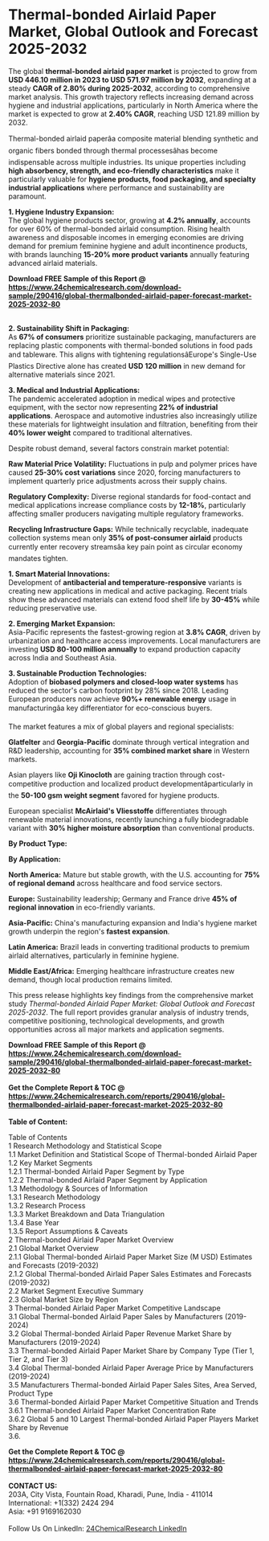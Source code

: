 <h1>Thermal-bonded Airlaid Paper Market, Global Outlook and Forecast 2025-2032</h1><p>The global <strong>thermal-bonded airlaid paper market</strong> is projected to grow from <strong>USD 446.10 million in 2023 to USD 571.97 million by 2032</strong>, expanding at a steady <strong>CAGR of 2.80% during 2025-2032</strong>, according to comprehensive market analysis. This growth trajectory reflects increasing demand across hygiene and industrial applications, particularly in North America where the market is expected to grow at <strong>2.40% CAGR</strong>, reaching USD 121.89 million by 2032.</p><p>Thermal-bonded airlaid paperâa composite material blending synthetic and organic fibers bonded through thermal processesâhas become indispensable across multiple industries. Its unique properties including <strong>high absorbency, strength, and eco-friendly characteristics</strong> make it particularly valuable for <strong>hygiene products, food packaging, and specialty industrial applications</strong> where performance and sustainability are paramount.</p><p><strong>1. Hygiene Industry Expansion:</strong><br>
The global hygiene products sector, growing at <strong>4.2% annually</strong>, accounts for over 60% of thermal-bonded airlaid consumption. Rising health awareness and disposable incomes in emerging economies are driving demand for premium feminine hygiene and adult incontinence products, with brands launching <strong>15-20% more product variants</strong> annually featuring advanced airlaid materials.</p><div><b>Download FREE Sample of this Report @ 
            <a href="https://www.24chemicalresearch.com/download-sample/290416/global-thermalbonded-airlaid-paper-forecast-market-2025-2032-80">
            https://www.24chemicalresearch.com/download-sample/290416/global-thermalbonded-airlaid-paper-forecast-market-2025-2032-80</a></b></div><br><p><strong>2. Sustainability Shift in Packaging:</strong><br>
As <strong>67% of consumers</strong> prioritize sustainable packaging, manufacturers are replacing plastic components with thermal-bonded solutions in food pads and tableware. This aligns with tightening regulationsâEurope's Single-Use Plastics Directive alone has created <strong>USD 120 million</strong> in new demand for alternative materials since 2021.</p><p><strong>3. Medical and Industrial Applications:</strong><br>
The pandemic accelerated adoption in medical wipes and protective equipment, with the sector now representing <strong>22% of industrial applications</strong>. Aerospace and automotive industries also increasingly utilize these materials for lightweight insulation and filtration, benefiting from their <strong>40% lower weight</strong> compared to traditional alternatives.</p><p>Despite robust demand, several factors constrain market potential:</p><p><strong>Raw Material Price Volatility:</strong> Fluctuations in pulp and polymer prices have caused <strong>25-30% cost variations</strong> since 2020, forcing manufacturers to implement quarterly price adjustments across their supply chains.</p><p><strong>Regulatory Complexity:</strong> Diverse regional standards for food-contact and medical applications increase compliance costs by <strong>12-18%</strong>, particularly affecting smaller producers navigating multiple regulatory frameworks.</p><p><strong>Recycling Infrastructure Gaps:</strong> While technically recyclable, inadequate collection systems mean only <strong>35% of post-consumer airlaid</strong> products currently enter recovery streamsâa key pain point as circular economy mandates tighten.</p><p><strong>1. Smart Material Innovations:</strong><br>
Development of <strong>antibacterial and temperature-responsive</strong> variants is creating new applications in medical and active packaging. Recent trials show these advanced materials can extend food shelf life by <strong>30-45%</strong> while reducing preservative use.</p><p><strong>2. Emerging Market Expansion:</strong><br>
Asia-Pacific represents the fastest-growing region at <strong>3.8% CAGR</strong>, driven by urbanization and healthcare access improvements. Local manufacturers are investing <strong>USD 80-100 million annually</strong> to expand production capacity across India and Southeast Asia.</p><p><strong>3. Sustainable Production Technologies:</strong><br>
Adoption of <strong>biobased polymers and closed-loop water systems</strong> has reduced the sector's carbon footprint by 28% since 2018. Leading European producers now achieve <strong>90%+ renewable energy</strong> usage in manufacturingâa key differentiator for eco-conscious buyers.</p><p>The market features a mix of global players and regional specialists:</p><p><strong>Glatfelter</strong> and <strong>Georgia-Pacific</strong> dominate through vertical integration and R&amp;D leadership, accounting for <strong>35% combined market share</strong> in Western markets.</p><p>Asian players like <strong>Oji Kinocloth</strong> are gaining traction through cost-competitive production and localized product developmentâparticularly in the <strong>50-100 gsm weight segment</strong> favored for hygiene products.</p><p>European specialist <strong>McAirlaid's Vliesstoffe</strong> differentiates through renewable material innovations, recently launching a fully biodegradable variant with <strong>30% higher moisture absorption</strong> than conventional products.</p><p><strong>By Product Type:</strong></p><p><strong>By Application:</strong></p><p><strong>North America:</strong> Mature but stable growth, with the U.S. accounting for <strong>75% of regional demand</strong> across healthcare and food service sectors.</p><p><strong>Europe:</strong> Sustainability leadership; Germany and France drive <strong>45% of regional innovation</strong> in eco-friendly variants.</p><p><strong>Asia-Pacific:</strong> China's manufacturing expansion and India's hygiene market growth underpin the region's <strong>fastest expansion</strong>.</p><p><strong>Latin America:</strong> Brazil leads in converting traditional products to premium airlaid alternatives, particularly in feminine hygiene.</p><p><strong>Middle East/Africa:</strong> Emerging healthcare infrastructure creates new demand, though local production remains limited.</p><p>This press release highlights key findings from the comprehensive market study <em>Thermal-bonded Airlaid Paper Market: Global Outlook and Forecast 2025-2032</em>. The full report provides granular analysis of industry trends, competitive positioning, technological developments, and growth opportunities across all major markets and application segments.</p><div><b>Download FREE Sample of this Report @ 
            <a href="https://www.24chemicalresearch.com/download-sample/290416/global-thermalbonded-airlaid-paper-forecast-market-2025-2032-80">
            https://www.24chemicalresearch.com/download-sample/290416/global-thermalbonded-airlaid-paper-forecast-market-2025-2032-80</a></b></div><br><div><b>Get the Complete Report & TOC @ 
            <a href="https://www.24chemicalresearch.com/reports/290416/global-thermalbonded-airlaid-paper-forecast-market-2025-2032-80">
            https://www.24chemicalresearch.com/reports/290416/global-thermalbonded-airlaid-paper-forecast-market-2025-2032-80</a></b></div><br>
            <b>Table of Content:</b><p>Table of Contents<br />
1 Research Methodology and Statistical Scope<br />
1.1 Market Definition and Statistical Scope of Thermal-bonded Airlaid Paper<br />
1.2 Key Market Segments<br />
1.2.1 Thermal-bonded Airlaid Paper Segment by Type<br />
1.2.2 Thermal-bonded Airlaid Paper Segment by Application<br />
1.3 Methodology & Sources of Information<br />
1.3.1 Research Methodology<br />
1.3.2 Research Process<br />
1.3.3 Market Breakdown and Data Triangulation<br />
1.3.4 Base Year<br />
1.3.5 Report Assumptions & Caveats<br />
2 Thermal-bonded Airlaid Paper Market Overview<br />
2.1 Global Market Overview<br />
2.1.1 Global Thermal-bonded Airlaid Paper Market Size (M USD) Estimates and Forecasts (2019-2032)<br />
2.1.2 Global Thermal-bonded Airlaid Paper Sales Estimates and Forecasts (2019-2032)<br />
2.2 Market Segment Executive Summary<br />
2.3 Global Market Size by Region<br />
3 Thermal-bonded Airlaid Paper Market Competitive Landscape<br />
3.1 Global Thermal-bonded Airlaid Paper Sales by Manufacturers (2019-2024)<br />
3.2 Global Thermal-bonded Airlaid Paper Revenue Market Share by Manufacturers (2019-2024)<br />
3.3 Thermal-bonded Airlaid Paper Market Share by Company Type (Tier 1, Tier 2, and Tier 3)<br />
3.4 Global Thermal-bonded Airlaid Paper Average Price by Manufacturers (2019-2024)<br />
3.5 Manufacturers Thermal-bonded Airlaid Paper Sales Sites, Area Served, Product Type<br />
3.6 Thermal-bonded Airlaid Paper Market Competitive Situation and Trends<br />
3.6.1 Thermal-bonded Airlaid Paper Market Concentration Rate<br />
3.6.2 Global 5 and 10 Largest Thermal-bonded Airlaid Paper Players Market Share by Revenue<br />
3.6.</p><div><b>Get the Complete Report & TOC @ 
            <a href="https://www.24chemicalresearch.com/reports/290416/global-thermalbonded-airlaid-paper-forecast-market-2025-2032-80">
            https://www.24chemicalresearch.com/reports/290416/global-thermalbonded-airlaid-paper-forecast-market-2025-2032-80</a></b></div><br><b>CONTACT US:</b><br>
            203A, City Vista, Fountain Road, Kharadi, Pune, India - 411014<br>
            International: +1(332) 2424 294<br>
            Asia: +91 9169162030 <br><br>
            Follow Us On LinkedIn: <a href="https://www.linkedin.com/company/24chemicalresearch/">24ChemicalResearch LinkedIn</a>